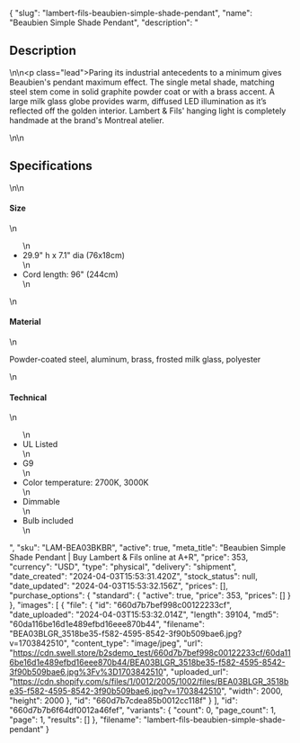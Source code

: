 {
  "slug": "lambert-fils-beaubien-simple-shade-pendant",
  "name": "Beaubien Simple Shade Pendant",
  "description": "<h2>Description</h2>\n<!-- split -->\n<p class=\"lead\">Paring its industrial antecedents to a minimum gives Beaubien's pendant maximum effect. The single metal shade, matching steel stem come in solid graphite powder coat or with a brass accent. A large milk glass globe provides warm, diffused LED illumination as it’s reflected off the golden interior. Lambert &amp; Fils' hanging light is completely handmade at the brand's Montreal atelier. </p>\n<!-- split -->\n<h2>Specifications</h2>\n<!-- split -->\n<h4>Size</h4>\n<ul>\n<li>29.9\" h x 7.1\" dia (76x18cm)</li>\n<li>Cord length: 96\" (244cm)</li>\n</ul>\n<h4>Material</h4>\n<p>Powder-coated steel, aluminum, brass, frosted milk glass, polyester</p>\n<h4>Technical</h4>\n<ul>\n<li>UL Listed</li>\n<li>G9 </li>\n<li>Color temperature: 2700K, 3000K</li>\n<li>Dimmable</li>\n<li>Bulb included </li>\n</ul>",
  "sku": "LAM-BEA03BKBR",
  "active": true,
  "meta_title": "Beaubien Simple Shade Pendant | Buy Lambert & Fils online at A+R",
  "price": 353,
  "currency": "USD",
  "type": "physical",
  "delivery": "shipment",
  "date_created": "2024-04-03T15:53:31.420Z",
  "stock_status": null,
  "date_updated": "2024-04-03T15:53:32.156Z",
  "prices": [],
  "purchase_options": {
    "standard": {
      "active": true,
      "price": 353,
      "prices": []
    }
  },
  "images": [
    {
      "file": {
        "id": "660d7b7bef998c00122233cf",
        "date_uploaded": "2024-04-03T15:53:32.014Z",
        "length": 39104,
        "md5": "60da116be16d1e489efbd16eee870b44",
        "filename": "BEA03BLGR_3518be35-f582-4595-8542-3f90b509bae6.jpg?v=1703842510",
        "content_type": "image/jpeg",
        "url": "https://cdn.swell.store/b2sdemo_test/660d7b7bef998c00122233cf/60da116be16d1e489efbd16eee870b44/BEA03BLGR_3518be35-f582-4595-8542-3f90b509bae6.jpg%3Fv%3D1703842510",
        "uploaded_url": "https://cdn.shopify.com/s/files/1/0012/2005/1002/files/BEA03BLGR_3518be35-f582-4595-8542-3f90b509bae6.jpg?v=1703842510",
        "width": 2000,
        "height": 2000
      },
      "id": "660d7b7cdea85b0012cc118f"
    }
  ],
  "id": "660d7b7b6f64df0012a46fef",
  "variants": {
    "count": 0,
    "page_count": 1,
    "page": 1,
    "results": []
  },
  "filename": "lambert-fils-beaubien-simple-shade-pendant"
}